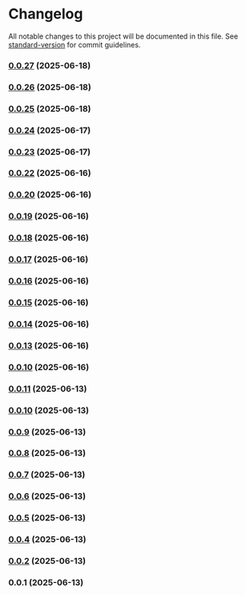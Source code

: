 # Changelog

All notable changes to this project will be documented in this file. See [standard-version](https://github.com/conventional-changelog/standard-version) for commit guidelines.

### [0.0.27](https://github.com/Dzsidzsi/R3FTest2/compare/v0.0.26...v0.0.27) (2025-06-18)

### [0.0.26](https://github.com/Dzsidzsi/R3FTest2/compare/v0.0.25...v0.0.26) (2025-06-18)

### [0.0.25](https://github.com/Dzsidzsi/R3FTest2/compare/v0.0.24...v0.0.25) (2025-06-18)

### [0.0.24](https://github.com/Dzsidzsi/R3FTest2/compare/v0.0.23...v0.0.24) (2025-06-17)

### [0.0.23](https://github.com/Dzsidzsi/R3FTest2/compare/v0.0.22...v0.0.23) (2025-06-17)

### [0.0.22](https://github.com/Dzsidzsi/R3FTest2/compare/v0.0.21...v0.0.22) (2025-06-16)

### [0.0.20](https://github.com/Dzsidzsi/R3FTest2/compare/v0.0.17...v0.0.20) (2025-06-16)

### [0.0.19](https://github.com/Dzsidzsi/R3FTest2/compare/v0.0.18...v0.0.19) (2025-06-16)

### [0.0.18](https://github.com/Dzsidzsi/R3FTest2/compare/v0.0.17...v0.0.18) (2025-06-16)

### [0.0.17](https://github.com/Dzsidzsi/R3FTest2/compare/v0.0.16...v0.0.17) (2025-06-16)

### [0.0.16](https://github.com/Dzsidzsi/R3FTest2/compare/v0.0.15...v0.0.16) (2025-06-16)

### [0.0.15](https://github.com/Dzsidzsi/R3FTest2/compare/v0.0.14...v0.0.15) (2025-06-16)

### [0.0.14](https://github.com/Dzsidzsi/R3FTest2/compare/v0.0.13...v0.0.14) (2025-06-16)

### [0.0.13](https://github.com/Dzsidzsi/R3FTest2/compare/v0.0.11...v0.0.13) (2025-06-16)

### [0.0.10](https://github.com/Dzsidzsi/R3FTest2/compare/v0.0.11...v0.0.10) (2025-06-16)

### [0.0.11](https://github.com/Dzsidzsi/R3FTest2/compare/v0.0.10...v0.0.11) (2025-06-13)

### [0.0.10](https://github.com/Dzsidzsi/R3FTest2/compare/v0.0.9...v0.0.10) (2025-06-13)

### [0.0.9](https://github.com/Dzsidzsi/R3FTest2/compare/v0.0.8...v0.0.9) (2025-06-13)

### [0.0.8](https://github.com/Dzsidzsi/R3FTest2/compare/v0.0.7...v0.0.8) (2025-06-13)

### [0.0.7](https://github.com/Dzsidzsi/R3FTest2/compare/v0.0.6...v0.0.7) (2025-06-13)

### [0.0.6](https://github.com/Dzsidzsi/R3FTest2/compare/v0.0.5...v0.0.6) (2025-06-13)

### [0.0.5](https://github.com/Dzsidzsi/R3FTest2/compare/v0.0.4...v0.0.5) (2025-06-13)

### [0.0.4](https://github.com/Dzsidzsi/R3FTest2/compare/v0.0.2...v0.0.4) (2025-06-13)

### [0.0.2](https://github.com/Dzsidzsi/R3FTest2/compare/v0.0.1...v0.0.2) (2025-06-13)

### 0.0.1 (2025-06-13)
